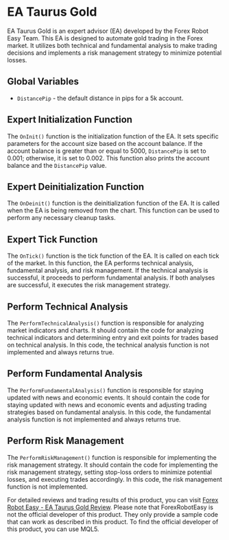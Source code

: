# EA Taurus Gold

EA Taurus Gold is an expert advisor (EA) developed by the Forex Robot Easy Team. This EA is designed to automate gold trading in the Forex market. It utilizes both technical and fundamental analysis to make trading decisions and implements a risk management strategy to minimize potential losses.

## Global Variables
- `DistancePip` - the default distance in pips for a 5k account.

## Expert Initialization Function
The `OnInit()` function is the initialization function of the EA. It sets specific parameters for the account size based on the account balance. If the account balance is greater than or equal to 5000, `DistancePip` is set to 0.001; otherwise, it is set to 0.002. This function also prints the account balance and the `DistancePip` value.

## Expert Deinitialization Function
The `OnDeinit()` function is the deinitialization function of the EA. It is called when the EA is being removed from the chart. This function can be used to perform any necessary cleanup tasks.

## Expert Tick Function
The `OnTick()` function is the tick function of the EA. It is called on each tick of the market. In this function, the EA performs technical analysis, fundamental analysis, and risk management. If the technical analysis is successful, it proceeds to perform fundamental analysis. If both analyses are successful, it executes the risk management strategy.

## Perform Technical Analysis
The `PerformTechnicalAnalysis()` function is responsible for analyzing market indicators and charts. It should contain the code for analyzing technical indicators and determining entry and exit points for trades based on technical analysis. In this code, the technical analysis function is not implemented and always returns true.

## Perform Fundamental Analysis
The `PerformFundamentalAnalysis()` function is responsible for staying updated with news and economic events. It should contain the code for staying updated with news and economic events and adjusting trading strategies based on fundamental analysis. In this code, the fundamental analysis function is not implemented and always returns true.

## Perform Risk Management
The `PerformRiskManagement()` function is responsible for implementing the risk management strategy. It should contain the code for implementing the risk management strategy, setting stop-loss orders to minimize potential losses, and executing trades accordingly. In this code, the risk management function is not implemented.

For detailed reviews and trading results of this product, you can visit [Forex Robot Easy - EA Taurus Gold Review](https://forexroboteasy.com/forex-robot-review/ea-taurus-gold-review-expert-gold-trading-software/). Please note that ForexRobotEasy is not the official developer of this product. They only provide a sample code that can work as described in this product. To find the official developer of this product, you can use MQL5.
